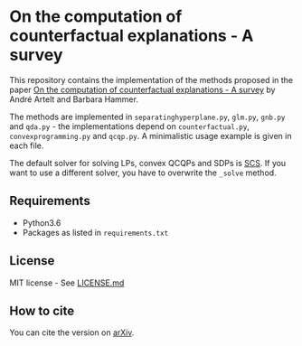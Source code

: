 # On the computation of counterfactual explanations - A survey

This repository contains the implementation of the methods proposed in the paper [On the computation of counterfactual explanations - A survey](paper.pdf) by André Artelt and Barbara Hammer.

The methods are implemented in `separatinghyperplane.py`, `glm.py`, `gnb.py` and `qda.py` - the implementations depend on `counterfactual.py`, `convexprogramming.py` and `qcqp.py`.
A minimalistic usage example is given in each file.

The default solver for solving LPs, convex QCQPs and SDPs is [SCS](https://github.com/cvxgrp/scs). If you want to use a different solver, you have to overwrite the `_solve` method.

## Requirements

- Python3.6
- Packages as listed in `requirements.txt`

## License

MIT license - See [LICENSE.md](LICENSE.md)

## How to cite

You can cite the version on [arXiv](https://arxiv.org/abs/1911.07749).

